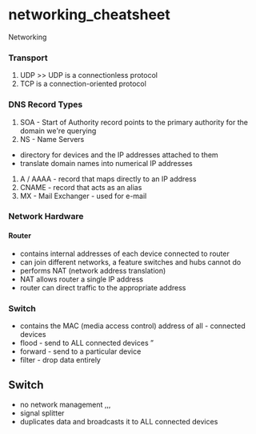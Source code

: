 # networking_cheatsheet

Networking

### Transport

1. UDP >> UDP is a connectionless protocol
2. TCP is a connection-oriented protocol

### DNS Record Types

1. SOA - Start of Authority record points to the primary authority for the domain we're querying
2. NS - Name Servers

-   directory for devices and the IP addresses attached to them
-   translate domain names into numerical IP addresses

1. A / AAAA - record that maps directly to an IP address
2. CNAME - record that acts as an alias
3. MX - Mail Exchanger - used for e-mail

### Network Hardware

#### Router

-   contains internal addresses of each device connected to router
-   can join different networks, a feature switches and hubs cannot do
-   performs NAT (network address translation)
-   NAT allows router a single IP address
-   router can direct traffic to the appropriate address

### Switch

-   contains the MAC (media access control) address of all - connected devices
-   flood - send to ALL connected devices ”
-   forward - send to a particular device
-   filter - drop data entirely

## Switch

-   no network management ,,,
-   signal splitter
-   duplicates data and broadcasts it to ALL connected devices
